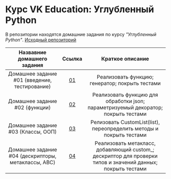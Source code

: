 # Курс VK Education: Углубленный Python

В репозитории находятся домашние задания по курсу *"Углубленный Python"*.
[Исходный репозиторий](https://github.com/mailcourses/deep_python_autumn_2024/tree/main)

|        Назвавние домашнего задания          |               Ссылка                |                 Краткое описание                   |
|:-------------------------------------------:|:-----------------------------------:|:--------------------------------------------------:|
|Домашнее задание #01 (введение, тестирование)|[01](01/)|Реализовать функцию; генератор; покрыть тестами|
|Домашнее задание #02 (функции)|[02](02/)|Реализовать функцию для обработки json; параметризуемый декоратор; покрыть тестами|
|Домашнее задание #03 (Классы, ООП)|[03](03/)|Релизовать CustomList(list), переопределить методы и покрыть тестами|
|Домашнее задание #04 (дескрипторы, метаклассы, ABC)|[04](04/)|Реализовать метакласс, добавляющий custom_; дескриптор для проверки типов и значений данных; покрыть тестами|

